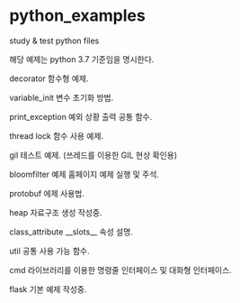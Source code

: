 # python_examples
study &amp; test python files

해당 예제는 python 3.7 기준임을 명시한다.

decorator 함수형 예제.

variable_init 변수 초기화 방법.

print_exception 예외 상황 출력 공통 함수.

thread lock 함수 사용 예제.

gil 테스트 예제. (쓰레드를 이용한 GIL 현상 확인용)

bloomfilter 예제 홈페이지 예제 실행 및 주석.

protobuf 에제 사용법.

heap 자료구조 생성 작성중.

class_attribute \_\_slots\_\_ 속성 설명.

util 공통 사용 가능 함수.

cmd 라이브러리를 이용한 명령줄 인터페이스 및 대화형 인터페이스.

flask 기본 예제 작성중.
